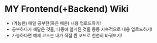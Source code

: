 # MY Frontend(+Backend) Wiki

* (가능한) 매일 공부한(혹은 배운) 내용 업로드하기!
* 공부하다가 깨달은 것들, 나중에 알게된 것들 등등 지속적으로 내용 업로드하기!
* 가능하다면 예제 코드는 내가 직접 짠 코드로 천천히 바꿔보기!

